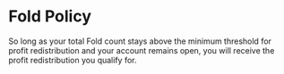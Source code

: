 # Fold Policy

So long as your total Fold count stays above the minimum threshold for profit redistribution and your account remains open, you will receive the profit redistribution you qualify for.

